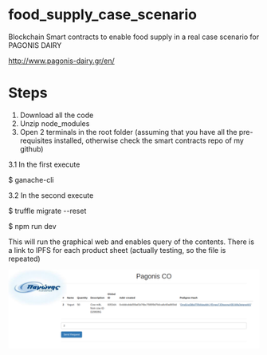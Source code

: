 # food_supply_case_scenario
Blockchain Smart contracts to enable food supply in a real case scenario for PAGONIS DAIRY

http://www.pagonis-dairy.gr/en/


# Steps

1. Download all the code
2. Unzip node_modules
3. Open 2 terminals in the root folder (assuming that you have all the pre-requisites installed, otherwise check the smart contracts repo of my github)

3.1 In the first execute 

$ ganache-cli

3.2 In the second execute

$ truffle migrate --reset

$ npm run dev 

This will run the graphical web and enables query of the contents. There is a link to IPFS for each product sheet (actually testing, so the file is repeated)

![Example of the query website](pagonis_graph.png)



